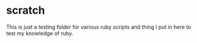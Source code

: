 scratch
=======
This is just a testing folder for various ruby scripts and thing I put in here to test my knowledge of ruby.

